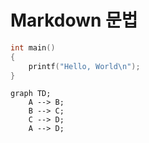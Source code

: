 # Markdown 문법

```c
int main()
{
    printf("Hello, World\n");
}
```



```mermaid
graph TD;
    A --> B;
    B --> C;
    C --> D;
    A --> D;
```


